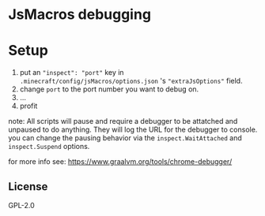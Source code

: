 # JsMacros debugging

# Setup

1. put an `"inspect": "port"` key in `.minecraft/config/jsMacros/options.json` 's `"extraJsOptions"` field.
1. change `port` to the port number you want to debug on.
1. ...
1. profit

note: All scripts will pause and require a debugger to be attatched and unpaused to do anything. They will log the URL for the debugger to console.
you can change the pausing behavior via the `inspect.WaitAttached` and `inspect.Suspend` options.

for more info see: https://www.graalvm.org/tools/chrome-debugger/


## License
GPL-2.0
